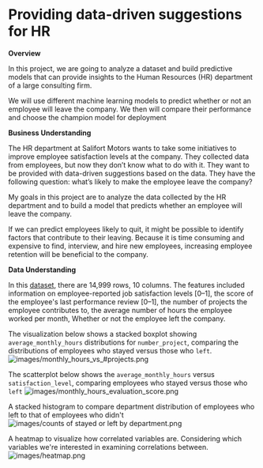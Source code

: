 # Providing data-driven suggestions for HR 

**Overview**

In this project, we are going to analyze a dataset and build predictive models that can provide insights to the Human Resources (HR) department of a large consulting firm.

We will use different machine learning models to predict whether or not an employee will leave the company. We then will compare their performance and choose the champion model for deployment

**Business Understanding**

The HR department at Salifort Motors wants to take some initiatives to improve employee satisfaction levels at the company. They collected data from employees, but now they don’t know what to do with it. They want to be provided with data-driven suggestions based on the data. They have the following question: what’s likely to make the employee leave the company?

My goals in this project are to analyze the data collected by the HR department and to build a model that predicts whether an employee will leave the company.

If we can predict employees likely to quit, it might be possible to identify factors that contribute to their leaving. Because it is time consuming and expensive to find, interview, and hire new employees, increasing employee retention will be beneficial to the company.

**Data Understanding**

In this [dataset](https://www.kaggle.com/datasets/mfaisalqureshi/hr-analytics-and-job-prediction?select=HR_comma_sep.csv), there are 14,999 rows, 10 columns. The features included information on employee-reported job satisfaction levels [0–1], the score of the employee's last performance review [0–1], the number of projects the employee contributes to, the average number of hours the employee worked per month, Whether or not the employee left the company. 

The visualization below shows a stacked boxplot showing `average_monthly_hours` distributions for `number_project`, comparing the distributions of employees who stayed versus those who `left`.
![images/monthly_hours_vs_#projects.png](https://github.com/RedaGrace/Providing-data-driven-suggestions-for-HR/blob/main/images/monthly_hours_vs_%23projects.png)

The scatterplot below shows the `average_monthly_hours` versus `satisfaction_level`, comparing employees who stayed versus those who `left`
![images/monthly_hours_evaluation_score.png](https://github.com/RedaGrace/Providing-data-driven-suggestions-for-HR/blob/main/images/monthly_hours_evaluation_score.png)

A stacked histogram to compare department distribution of employees who left to that of employees who didn't
![images/counts of stayed or left by department.png](https://github.com/RedaGrace/Providing-data-driven-suggestions-for-HR/blob/main/images/counts%20of%20stayed%20or%20left%20by%20department.png)

A heatmap to visualize how correlated variables are. Considering which variables we're interested in examining correlations between.
![images/heatmap.png](https://github.com/RedaGrace/Providing-data-driven-suggestions-for-HR/blob/main/images/heatmap.png)
